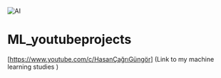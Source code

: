 ![AI](https://github.com/user-attachments/assets/6257bfbc-3418-4984-86e5-3f0a7c65ef9d)



# ML_youtubeprojects
[https://www.youtube.com/c/HasanÇağrıGüngör]   (Link to my machine learning studies )






